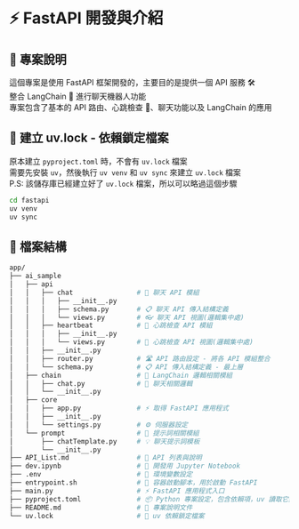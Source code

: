 # ⚡ FastAPI 開發與介紹

## 📖 專案說明
這個專案是使用 FastAPI 框架開發的，主要目的是提供一個 API 服務 🛠️  
整合 LangChain 🤖 進行聊天機器人功能  
專案包含了基本的 API 路由、心跳檢查 💓、聊天功能以及 LangChain 的應用  

## 🔐 建立 uv.lock - 依賴鎖定檔案
原本建立 `pyproject.toml` 時，不會有 `uv.lock` 檔案  
需要先安裝 `uv`，然後執行 `uv venv` 和 `uv sync` 來建立 `uv.lock` 檔案  
P.S: 該儲存庫已經建立好了 `uv.lock` 檔案，所以可以略過這個步驟  
```bash
cd fastapi
uv venv
uv sync
```

## 📂 檔案結構
```bash
app/
├── ai_sample
│   ├── api
│   │   ├── chat                # 💬 聊天 API 模組
│   │   │   ├── __init__.py      
│   │   │   ├── schema.py       # 📋 聊天 API 傳入結構定義
│   │   │   └── views.py        # 👓 聊天 API 視圖(邏輯集中處)
│   │   ├── heartbeat           # 💓 心跳檢查 API 模組
│   │   │   ├── __init__.py
│   │   │   └── views.py        # 👀 心跳檢查 API 視圖(邏輯集中處)
│   │   ├── __init__.py
│   │   ├── router.py           # 🛣️ API 路由設定 - 將各 API 模組整合
│   │   └── schema.py           # 📋 API 傳入結構定義 - 最上層
│   ├── chain                   # 🔗 LangChain 邏輯相關模組
│   │   ├── chat.py             # 💬 聊天相關邏輯
│   │   └── __init__.py
│   ├── core
│   │   ├── app.py              # ⚡ 取得 FastAPI 應用程式
│   │   ├── __init__.py
│   │   └── settings.py         # ⚙️ 伺服器設定
│   └── prompt                  # 📝 提示詞相關模組
│       ├── chatTemplate.py     # 💡 聊天提示詞模板
│       └── __init__.py 
├── API_List.md                 # 📄 API 列表與說明
├── dev.ipynb                   # 📓 開發用 Jupyter Notebook
├── .env                        # 🔑 環境變數設定
├── entrypoint.sh               # 🚀 容器啟動腳本，用於啟動 FastAPI
├── main.py                     # ⚡ FastAPI 應用程式入口
├── pyproject.toml              # 📦 Python 專案設定，包含依賴項，uv 讀取它建立 uv.lock
├── README.md                   # 📖 專案說明文件
└── uv.lock                     # 🔐 uv 依賴鎖定檔案
```